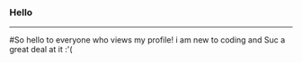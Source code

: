 ### Hello

-------------------------------------------------------------------------------------------------------------------------------------------

#So hello to everyone who views my profile! i am new to coding and Suc a great deal at it :'(
